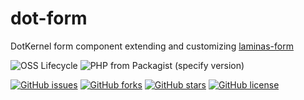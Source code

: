 # dot-form

DotKernel form component extending and customizing [laminas-form](https://github.com/laminas/laminas-form)

![OSS Lifecycle](https://img.shields.io/osslifecycle/dotkernel/dot-form)
![PHP from Packagist (specify version)](https://img.shields.io/packagist/php-v/dotkernel/dot-form/4.0)




[![GitHub issues](https://img.shields.io/github/issues/dotkernel/dot-form)](https://github.com/dotkernel/dot-form/issues)
[![GitHub forks](https://img.shields.io/github/forks/dotkernel/dot-form)](https://github.com/dotkernel/dot-form/network)
[![GitHub stars](https://img.shields.io/github/stars/dotkernel/dot-form)](https://github.com/dotkernel/dot-form/stargazers)
[![GitHub license](https://img.shields.io/github/license/dotkernel/dot-form)](https://github.com/dotkernel/dot-form/blob/4.0/LICENSE.md)

